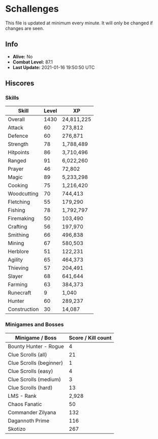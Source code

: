 # Schallenges

This file is updated at minimum every minute. It will only be changed if changes are seen.

## Info

 - **Alive:** No
 - **Combat Level:** 87.1
 - **Last Update:** 2021-01-16 19:50:50 UTC

## Hiscores

### Skills

| Skill | Level | XP |
|--|--|--|
| Overall | 1430 | 24,811,225 |
| Attack | 60 | 273,812 |
| Defence | 60 | 276,871 |
| Strength | 78 | 1,788,489 |
| Hitpoints | 86 | 3,710,496 |
| Ranged | 91 | 6,022,260 |
| Prayer | 46 | 72,802 |
| Magic | 89 | 5,233,298 |
| Cooking | 75 | 1,216,420 |
| Woodcutting | 70 | 744,413 |
| Fletching | 55 | 179,290 |
| Fishing | 78 | 1,792,797 |
| Firemaking | 50 | 103,490 |
| Crafting | 56 | 197,970 |
| Smithing | 66 | 496,838 |
| Mining | 67 | 580,503 |
| Herblore | 51 | 122,231 |
| Agility | 65 | 464,373 |
| Thieving | 57 | 204,491 |
| Slayer | 68 | 641,644 |
| Farming | 63 | 384,373 |
| Runecraft | 9 | 1,040 |
| Hunter | 60 | 289,237 |
| Construction | 30 | 14,087 |

### Minigames and Bosses

| Minigame / Boss | Score / Kill count |
|--|--|
| Bounty Hunter - Rogue | 4 |
| Clue Scrolls (all) | 21 |
| Clue Scrolls (beginner) | 1 |
| Clue Scrolls (easy) | 4 |
| Clue Scrolls (medium) | 3 |
| Clue Scrolls (hard) | 13 |
| LMS - Rank | 2,928 |
| Chaos Fanatic | 50 |
| Commander Zilyana | 132 |
| Dagannoth Prime | 116 |
| Skotizo | 267 |
